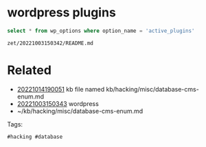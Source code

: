# wordpress plugins
```sql
select * from wp_options where option_name = 'active_plugins'
```

` zet/20221003150342/README.md `

# Related

- [20221014190051](/zet/20221014190051/README.md) kb file named kb/hacking/misc/database-cms-enum.md
- [20221003150343](/zet/20221003150343/README.md) wordpress
- ~/kb/hacking/misc/database-cms-enum.md

Tags:

    #hacking #database 
